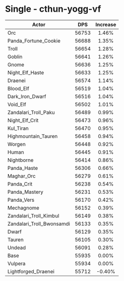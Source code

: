 # Single - cthun-yogg-vf
| Actor | DPS | Increase |
|---|:---:|:---:|
|Orc|56753|1.46%|
|Panda_Fortune_Cookie|56688|1.35%|
|Troll|56654|1.28%|
|Goblin|56641|1.26%|
|Gnome|56636|1.25%|
|Night_Elf_Haste|56633|1.25%|
|Draenei|56574|1.14%|
|Blood_Elf|56519|1.04%|
|Dark_Iron_Dwarf|56516|1.04%|
|Void_Elf|56502|1.01%|
|Zandalari_Troll_Paku|56489|0.99%|
|Night_Elf_Crit|56473|0.96%|
|Kul_Tiran|56470|0.95%|
|Highmountain_Tauren|56458|0.94%|
|Worgen|56448|0.92%|
|Human|56445|0.91%|
|Nightborne|56414|0.86%|
|Panda_Haste|56306|0.66%|
|Maghar_Orc|56279|0.61%|
|Panda_Crit|56238|0.54%|
|Panda_Mastery|56231|0.53%|
|Panda_Vers|56170|0.42%|
|Mechagnome|56152|0.39%|
|Zandalari_Troll_Kimbul|56149|0.38%|
|Zandalari_Troll_Bwonsamdi|56133|0.35%|
|Dwarf|56129|0.35%|
|Tauren|56105|0.30%|
|Undead|56091|0.28%|
|Base|55935|0.00%|
|Vulpera|55934|0.00%|
|Lightforged_Draenei|55712|-0.40%|
